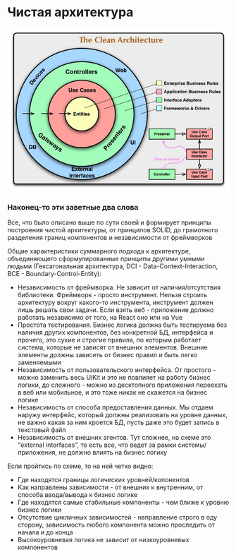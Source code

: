 # Чистая архитектура

![image](Clean_arch/image.png)

### Наконец-то эти заветные два слова

Все, что было описано выше по сути своей и формирует принципы построения чистой архитектуры, от принципов SOLID, до грамотного разделения границ компонентов и независимости от фреймворков

Общие характеристики суммарного подхода к архитектуре, объединяющего сформулированные принципы другими умными людьми (Гексагональная архитектура, DCI - Data-Context-Interaction, BCE - Boundary-Control-Entity):

- Независимость от фреймворка. Не зависит от наличия/отсутствия библиотеки. Фреймворк - просто инструмент. Нельзя строить архитектуру вокруг какого-то инструмента, инструмент должен лишь решать свои задачи. Если взять веб - приложение должно работать независимо от того, на React оно или на Vue
- Простота тестирования. Бизнес логика должна быть тестируема без наличия других компонентов, без конкретной БД, интерфейса и прочего, это сухие и строгие правила, по которым работает система, которые не зависят от внешних элементов. Внешние элементы должны зависеть от бизнес правил и быть легко заменяемыми
- Независимость от пользовательского интерфейса. От простого - можно заменить весь UiKit и это не повлияет на работу бизнес логики, до сложного - можно из десктопного приложения переехать в веб или мобильное, и это тоже никак не скажется на бизнес логике
- Независимость от способа предоставления данных. Мы отдаем наружу интерфейс, который должны реализовать на уровне данных, не важно какая за ним кроется БД, пусть даже это будет запись в текстовый файл
- Независимость от внешних агентов. Тут сложнее, на схеме это “external interfaces”, то есть все, что ведет за рамки системы/приложения, не должно влиять на бизнес логику

Если пройтись по схеме, то на ней четко видно:

- Где находятся границы логических уровней/копонентов
- Как направлены зависимости - от внешних к внутренним, от способа ввода/вывода к бизнес логике
- Где находятся самые стабильные компоненты - чем ближе к уровню бизнес логики
- Отсутствие цикличных зависимостей - направление строго в оду сторону, зависимость любого компонента можно проследить от начала и до конца
- Высокоуровневая логика не зависит от низкоуровневых компонентов